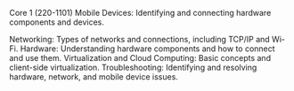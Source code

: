 Core 1 (220-1101)
Mobile Devices: Identifying and connecting hardware components and devices.



Networking: Types of networks and connections, including TCP/IP and Wi-Fi.
Hardware: Understanding hardware components and how to connect and use them.
Virtualization and Cloud Computing: Basic concepts and client-side virtualization.
Troubleshooting: Identifying and resolving hardware, network, and mobile device issues.
